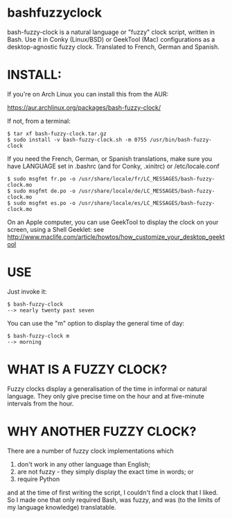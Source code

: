 bashfuzzyclock
==============

bash-fuzzy-clock is a natural language or "fuzzy" clock script, written in Bash. Use it in Conky (Linux/BSD) or GeekTool (Mac) configurations as a desktop-agnostic fuzzy clock. Translated to French, German and Spanish.

INSTALL:
========

If you're on Arch Linux you can install this from the AUR:

<https://aur.archlinux.org/packages/bash-fuzzy-clock/>

If not, from a terminal:

```
$ tar xf bash-fuzzy-clock.tar.gz
$ sudo install -v bash-fuzzy-clock.sh -m 0755 /usr/bin/bash-fuzzy-clock
```

If you need the French, German, or Spanish translations, make sure you 
have LANGUAGE set in .bashrc (and for Conky, .xinitrc) or 
/etc/locale.conf

```
$ sudo msgfmt fr.po -o /usr/share/locale/fr/LC_MESSAGES/bash-fuzzy-clock.mo
$ sudo msgfmt de.po -o /usr/share/locale/de/LC_MESSAGES/bash-fuzzy-clock.mo
$ sudo msgfmt es.po -o /usr/share/locale/es/LC_MESSAGES/bash-fuzzy-clock.mo
```

On an Apple computer, you can use GeekTool to display the clock on your 
screen, using a Shell Geeklet: see 
<http://www.maclife.com/article/howtos/how_customize_your_desktop_geektool>

USE
===

Just invoke it:

```
$ bash-fuzzy-clock
--> nearly twenty past seven
```

You can use the "m" option to display the general time of day:

```
$ bash-fuzzy-clock m
--> morning 
```

WHAT IS A FUZZY CLOCK?
======================

Fuzzy clocks display a generalisation of the time in informal or natural 
language. They only give precise time on the hour and at 
five-minute intervals from the hour.

WHY ANOTHER FUZZY CLOCK?
========================


There are a number of fuzzy clock implementations which

1. don't work in any other language than English;
2. are not fuzzy - they simply display the exact time in words; or
3. require Python

and at the time of first writing the script, I couldn't find a clock 
that I liked. So I made one that only required Bash, was fuzzy, and was 
(to the limits of my language knowledge) translatable.
